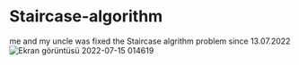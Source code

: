 # Staircase-algorithm
me and my uncle was fixed the Staircase algrithm problem since 13.07.2022
![Ekran görüntüsü 2022-07-15 014619](https://user-images.githubusercontent.com/71599621/179102347-3a5068e9-60c1-4972-9e27-b6b34c55f85a.jpg)
